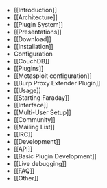 * [[Introduction]]
* [[Architecture]]
* [[Plugin System]]
* [[Presentations]]
* [[Download]]
* [[Installation]]
* Configuration
 * [[CouchDB]]
 * [[Plugins]]
  * [[Metasploit configuration]]
  * [[Burp Proxy Extender Plugin]]
* [[Usage]]
 * [[Starting Faraday]]
 * [[Interface]]
 * [[Multi-User Setup]]
* [[Community]]
 * [[Mailing List]]
 * [[IRC]]
* [[Development]]
 * [[API]]
 * [[Basic Plugin Development]]
 * [[Live debugging]]
* [[FAQ]]
* [[Other]]